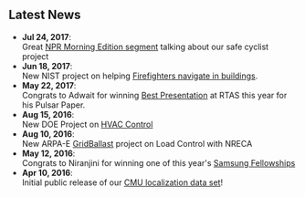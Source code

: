 ## Latest News
*   **Jul 24, 2017**: <br/>Great [NPR Morning Edition segment](http://www.npr.org/sections/alltechconsidered/2017/07/24/537746346/bikes-may-have-to-talk-to-self-driving-cars-for-safetys-sake) talking about our safe cyclist project
*   **Jun 18, 2017**: <br/>New NIST project on helping [Firefighters navigate in buildings](https://www.nist.gov/news-events/news/2017/06/nist-awards-385-million-accelerate-public-safety-communications).
*   **May 22, 2017**: <br/>Congrats to Adwait for winning [Best Presentation](https://www.ece.cmu.edu/news/story/2017/05/student-wins-best-presentation-at-cps-week.html) at RTAS this year for his Pulsar Paper.
*   **Aug 15, 2016**: <br/>New DOE Project on [HVAC Control](http://www.ece.cmu.edu/news/story/2016/08/the-vents-in-your-office-arent-just-pumping-out-air.html)
*   **Aug 10, 2016**: <br/>New ARPA-E [GridBallast](http://www.nreca.coop/doe-selects-nreca-to-optimize-distributed-energy-resources/) project on Load Control with NRECA
*   **May 12, 2016**: <br/>Congrats to Niranjini for winning one of this year's [Samsung Fellowships](https://news.samsung.com/global/samsung-phd-fellowship-program-recognizes-best-and-brightest-student-innovators)
*   **Apr 10, 2016**: <br/>Initial public release of our [CMU localization data set](http://wise.ece.cmu.edu/redmine/projects/loc-data/wiki)!

